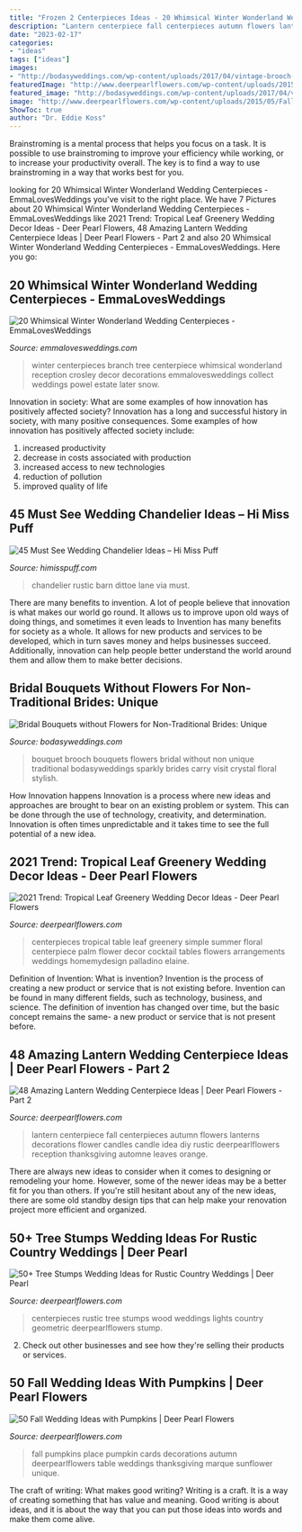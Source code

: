 ```yaml
---
title: "Frozen 2 Centerpieces Ideas - 20 Whimsical Winter Wonderland Wedding Centerpieces"
description: "Lantern centerpiece fall centerpieces autumn flowers lanterns decorations flower candles candle idea diy rustic deerpearlflowers reception thanksgiving automne leaves orange"
date: "2023-02-17"
categories:
- "ideas"
tags: ["ideas"]
images:
- "http://bodasyweddings.com/wp-content/uploads/2017/04/vintage-brooch-bouquet.jpg"
featuredImage: "http://www.deerpearlflowers.com/wp-content/uploads/2015/05/Fall-Autumn-Lantern-Centerpiece.jpg"
featured_image: "http://bodasyweddings.com/wp-content/uploads/2017/04/vintage-brooch-bouquet.jpg"
image: "http://www.deerpearlflowers.com/wp-content/uploads/2015/05/Fall-Autumn-Lantern-Centerpiece.jpg"
ShowToc: true
author: "Dr. Eddie Koss"
---
```



Brainstroming is a mental process that helps you focus on a task. It is possible to use brainstroming to improve your efficiency while working, or to increase your productivity overall. The key is to find a way to use brainstroming in a way that works best for you.

	

		
looking for 20 Whimsical Winter Wonderland Wedding Centerpieces - EmmaLovesWeddings you've visit to the right place. We have 7 Pictures about 20 Whimsical Winter Wonderland Wedding Centerpieces - EmmaLovesWeddings like 2021 Trend: Tropical Leaf Greenery Wedding Decor Ideas - Deer Pearl Flowers, 48 Amazing Lantern Wedding Centerpiece Ideas | Deer Pearl Flowers - Part 2 and also 20 Whimsical Winter Wonderland Wedding Centerpieces - EmmaLovesWeddings. Here you go:
		
    
## 20 Whimsical Winter Wonderland Wedding Centerpieces - EmmaLovesWeddings

<img loading=lazy src="http://emmalovesweddings.com/wp-content/uploads/2018/07/tree-branch-winter-wedding-centerpiece-ideas.jpg" onerror="this.onerror=null;this.src='https://tse3.mm.bing.net/th?id=OIP.yR7fh1_DCzOwkbX7j9nSJAHaLZ&amp;pid=15.1';" alt="20 Whimsical Winter Wonderland Wedding Centerpieces - EmmaLovesWeddings">

_Source: emmalovesweddings.com_

>winter centerpieces branch tree centerpiece whimsical wonderland reception crosley decor decorations emmalovesweddings collect weddings powel estate later snow. 

	

Innovation in society: What are some examples of how innovation has positively affected society?
Innovation has a long and successful history in society, with many positive consequences. Some examples of how innovation has positively affected society include: 
1. increased productivity 
2. decrease in costs associated with production 
3. increased access to new technologies 
4. reduction of pollution 
5. improved quality of life 

    
## 45 Must See Wedding Chandelier Ideas – Hi Miss Puff

<img loading=lazy src="https://www.himisspuff.com/wp-content/uploads/2017/06/rustic-barn-wedding-chandelier-via-Photography-Lane-Dittoe.jpg" onerror="this.onerror=null;this.src='https://tse2.mm.bing.net/th?id=OIP.p7buD56lwqDWgF3m6l6jewHaLH&amp;pid=15.1';" alt="45 Must See Wedding Chandelier Ideas – Hi Miss Puff">

_Source: himisspuff.com_

>chandelier rustic barn dittoe lane via must. 

	

There are many benefits to invention. A lot of people believe that innovation is what makes our world go round. It allows us to improve upon old ways of doing things, and sometimes it even leads to
Invention has many benefits for society as a whole. It allows for new products and services to be developed, which in turn saves money and helps businesses succeed. Additionally, innovation can help people better understand the world around them and allow them to make better decisions.

    
## Bridal Bouquets Without Flowers For Non-Traditional Brides: Unique

<img loading=lazy src="http://bodasyweddings.com/wp-content/uploads/2017/04/vintage-brooch-bouquet.jpg" onerror="this.onerror=null;this.src='https://tse3.mm.bing.net/th?id=OIP.OKfNZ-rKL6ErT7EoQRMO-wHaLG&amp;pid=15.1';" alt="Bridal Bouquets without Flowers for Non-Traditional Brides: Unique">

_Source: bodasyweddings.com_

>bouquet brooch bouquets flowers bridal without non unique traditional bodasyweddings sparkly brides carry visit crystal floral stylish. 

	

How Innovation happens
Innovation is a process where new ideas and approaches are brought to bear on an existing problem or system. This can be done through the use of technology, creativity, and determination. Innovation is often times unpredictable and it takes time to see the full potential of a new idea.

    
## 2021 Trend: Tropical Leaf Greenery Wedding Decor Ideas - Deer Pearl Flowers

<img loading=lazy src="https://www.deerpearlflowers.com/wp-content/uploads/2016/12/simple-palm-centerpiece-via-Elaine-Palladino.jpg" onerror="this.onerror=null;this.src='https://tse2.mm.bing.net/th?id=OIP.toxuZhuO0mQl_53V3wYJNgHaLH&amp;pid=15.1';" alt="2021 Trend: Tropical Leaf Greenery Wedding Decor Ideas - Deer Pearl Flowers">

_Source: deerpearlflowers.com_

>centerpieces tropical table leaf greenery simple summer floral centerpiece palm flower decor cocktail tables flowers arrangements weddings homemydesign palladino elaine. 

	

Definition of Invention: What is invention?
Invention is the process of creating a new product or service that is not existing before. Invention can be found in many different fields, such as technology, business, and science. The definition of invention has changed over time, but the basic concept remains the same- a new product or service that is not present before.

    
## 48 Amazing Lantern Wedding Centerpiece Ideas | Deer Pearl Flowers - Part 2

<img loading=lazy src="http://www.deerpearlflowers.com/wp-content/uploads/2015/05/Fall-Autumn-Lantern-Centerpiece.jpg" onerror="this.onerror=null;this.src='https://tse1.mm.bing.net/th?id=OIP.zYdmm7bo2SQy59_df6m8ZQHaLH&amp;pid=15.1';" alt="48 Amazing Lantern Wedding Centerpiece Ideas | Deer Pearl Flowers - Part 2">

_Source: deerpearlflowers.com_

>lantern centerpiece fall centerpieces autumn flowers lanterns decorations flower candles candle idea diy rustic deerpearlflowers reception thanksgiving automne leaves orange. 

	

There are always new ideas to consider when it comes to designing or remodeling your home. However, some of the newer ideas may be a better fit for you than others. If you're still hesitant about any of the new ideas, there are some old standby design tips that can help make your renovation project more efficient and organized.

    
## 50+ Tree Stumps Wedding Ideas For Rustic Country Weddings | Deer Pearl

<img loading=lazy src="http://www.deerpearlflowers.com/wp-content/uploads/2015/05/Rustic-wedding-ideas-geometric-wedding-centerpieces-with-lights-and-wood.jpg" onerror="this.onerror=null;this.src='https://tse2.mm.bing.net/th?id=OIP.DPHhFdpOuNcByemRTUQcNgHaLI&amp;pid=15.1';" alt="50+ Tree Stumps Wedding Ideas for Rustic Country Weddings | Deer Pearl">

_Source: deerpearlflowers.com_

>centerpieces rustic tree stumps wood weddings lights country geometric deerpearlflowers stump. 

	

2. Check out other businesses and see how they're selling their products or services.

    
## 50 Fall Wedding Ideas With Pumpkins | Deer Pearl Flowers

<img loading=lazy src="http://www.deerpearlflowers.com/wp-content/uploads/2015/08/Pumpkin-Wedding-Place-Cards.jpg" onerror="this.onerror=null;this.src='https://tse1.mm.bing.net/th?id=OIP.QSkjQRFjEl_oSOunSuYlRgHaLH&amp;pid=15.1';" alt="50 Fall Wedding Ideas with Pumpkins | Deer Pearl Flowers">

_Source: deerpearlflowers.com_

>fall pumpkins place pumpkin cards decorations autumn deerpearlflowers table weddings thanksgiving marque sunflower unique. 

	

The craft of writing: What makes good writing?
Writing is a craft. It is a way of creating something that has value and meaning. Good writing is about ideas, and it is about the way that you can put those ideas into words and make them come alive.

